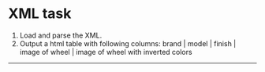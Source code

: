 XML task
========

1) Load and parse the XML.
2) Output a html table with following columns:
brand | model | finish | image of wheel | image of wheel with inverted colors


--------------------------------------------------